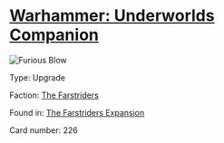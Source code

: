 # [Warhammer: Underworlds Companion](https://guidokessels.github.io/wh-underworlds)

  

![Furious Blow](https://warhammerunderworlds.com/wp-content/uploads/sites/6/2018/03/226_ENG.png)



Type: Upgrade

Faction: [The Farstriders](https://guidokessels.github.io/wh-underworlds/factions/the-farstriders)

Found in: [The Farstriders Expansion](https://guidokessels.github.io/wh-underworlds/locations/the-farstriders-expansion)

Card number: 226
